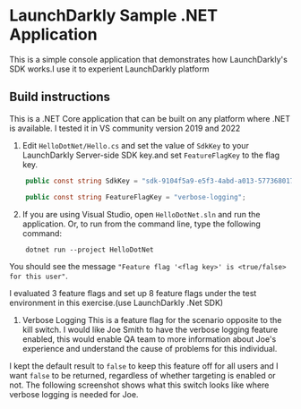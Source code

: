 # LaunchDarkly Sample .NET Application 

This is a simple console application that demonstrates how LaunchDarkly's SDK works.I use it to experient LaunchDarkly platform


## Build instructions 

This is a .NET Core application that can be built on any platform where .NET is available. I tested it in VS community version 2019 and 2022

1. Edit `HelloDotNet/Hello.cs` and set the value of `SdkKey` to your LaunchDarkly  Server-side SDK key.and set `FeatureFlagKey` to the flag key.

```csharp
    public const string SdkKey = "sdk-9104f5a9-e5f3-4abd-a013-57736801777e";

    public const string FeatureFlagKey = "verbose-logging";
```

2. If you are using Visual Studio, open `HelloDotNet.sln` and run the application. Or, to run from the command line, type the following command:

```
    dotnet run --project HelloDotNet
```

You should see the message `"Feature flag '<flag key>' is <true/false> for this user"`.

I evaluated 3 feature flags and set up 8 feature flags under the test environment in this exercise.(use LaunchDarkly .Net SDK)
1. Verbose Logging
This is a feature flag for the scenario opposite to the kill switch. I would like Joe Smith to have the verbose logging feature enabled, this would enable QA team to more information about Joe's experience and understand the cause of problems for this individual.

I kept the default result to `false` to keep this feature off for all users and I want `false` to be returned, regardless of whether targeting is enabled or not.
The following screenshot shows what this switch looks like where verbose logging is needed for Joe.
